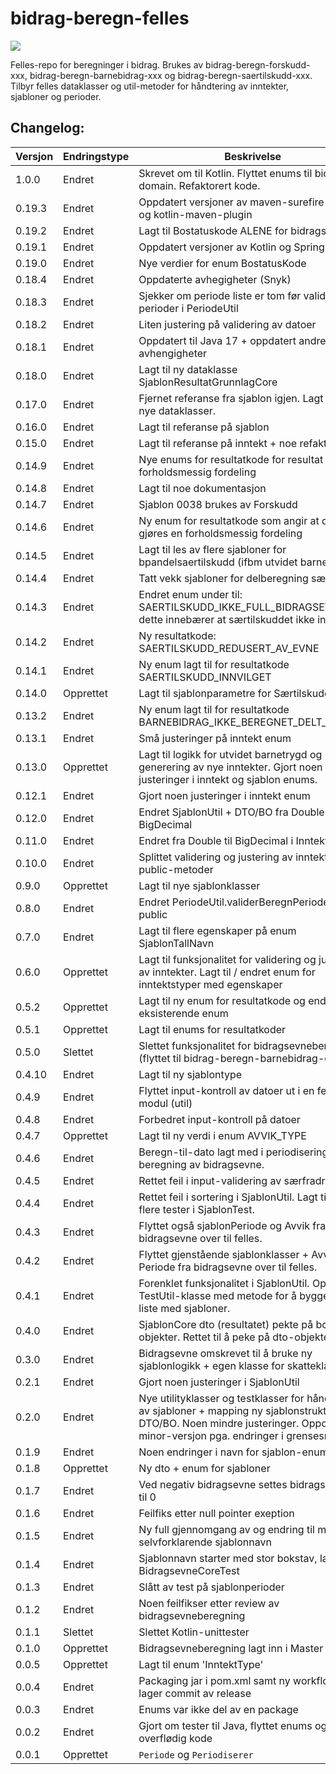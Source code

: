 # bidrag-beregn-felles
![](https://github.com/navikt/bidrag-beregn-felles/workflows/maven%20deploy/badge.svg)

Felles-repo for beregninger i bidrag. Brukes av bidrag-beregn-forskudd-xxx, bidrag-beregn-barnebidrag-xxx og bidrag-beregn-saertilskudd-xxx.
Tilbyr felles dataklasser og util-metoder for håndtering av inntekter, sjabloner og perioder.

## Changelog:

| Versjon | Endringstype | Beskrivelse                                                                                                                                                                      |
|---------|--------------|----------------------------------------------------------------------------------------------------------------------------------------------------------------------------------|
| 1.0.0   | Endret       | Skrevet om til Kotlin. Flyttet enums til bidrag-domain. Refaktorert kode.                                                                                                        |
| 0.19.3  | Endret       | Oppdatert versjoner av maven-surefire-plugin og kotlin-maven-plugin                                                                                                              |
| 0.19.2  | Endret       | Lagt til Bostatuskode ALENE for bidragsevne/BP                                                                                                                                   |
| 0.19.1  | Endret       | Oppdatert versjoner av Kotlin og Spring Boot                                                                                                                                     |
| 0.19.0  | Endret       | Nye verdier for enum BostatusKode                                                                                                                                                |
| 0.18.4  | Endret       | Oppdaterte avhegigheter (Snyk)                                                                                                                                                   |
| 0.18.3  | Endret       | Sjekker om periode liste er tom før validering av perioder i PeriodeUtil                                                                                                         |
| 0.18.2  | Endret       | Liten justering på validering av datoer                                                                                                                                          |
| 0.18.1  | Endret       | Oppdatert til Java 17 + oppdatert andre avhengigheter                                                                                                                            |
| 0.18.0  | Endret       | Lagt til ny dataklasse SjablonResultatGrunnlagCore                                                                                                                               |
| 0.17.0  | Endret       | Fjernet referanse fra sjablon igjen. Lagt til noen nye dataklasser.                                                                                                              |
| 0.16.0  | Endret       | Lagt til referanse på sjablon                                                                                                                                                    |
| 0.15.0  | Endret       | Lagt til referanse på inntekt + noe refaktorering                                                                                                                                |
| 0.14.9  | Endret       | Nye enums for resultatkode for resultat av forholdsmessig fordeling                                                                                                              |
| 0.14.8  | Endret       | Lagt til noe dokumentasjon                                                                                                                                                       |
| 0.14.7  | Endret       | Sjablon 0038 brukes av Forskudd                                                                                                                                                  |
| 0.14.6  | Endret       | Ny enum for resultatkode som angir at det skal gjøres en forholdsmessig fordeling                                                                                                |
| 0.14.5  | Endret       | Lagt til les av flere sjabloner for bpandelsaertilskudd (ifbm utvidet barnetrygd)                                                                                                |
| 0.14.4  | Endret       | Tatt vekk sjabloner for delberegning særtilskudd                                                                                                                                 |
| 0.14.3  | Endret       | Endret enum under til: SAERTILSKUDD_IKKE_FULL_BIDRAGSEVNE, dette innebærer at særtilskuddet ikke innvilges                                                                       |
| 0.14.2  | Endret       | Ny resultatkode: SAERTILSKUDD_REDUSERT_AV_EVNE                                                                                                                                   |
| 0.14.1  | Endret       | Ny enum lagt til for resultatkode SAERTILSKUDD_INNVILGET                                                                                                                         |
| 0.14.0  | Opprettet    | Lagt til sjablonparametre for Særtilskudd                                                                                                                                        |
| 0.13.2  | Endret       | Ny enum lagt til for resultatkode BARNEBIDRAG_IKKE_BEREGNET_DELT_BOSTED                                                                                                          |
| 0.13.1  | Endret       | Små justeringer på inntekt enum                                                                                                                                                  |
| 0.13.0  | Opprettet    | Lagt til logikk for utvidet barnetrygd og generering av nye inntekter. Gjort noen justeringer i inntekt og sjablon enums.                                                        |
| 0.12.1  | Endret       | Gjort noen justeringer i inntekt enum                                                                                                                                            |
| 0.12.0  | Endret       | Endret SjablonUtil + DTO/BO fra Double til BigDecimal                                                                                                                            |
| 0.11.0  | Endret       | Endret fra Double til BigDecimal i InntektUtil                                                                                                                                   |
| 0.10.0  | Endret       | Splittet validering og justering av inntekter i 2 public-metoder                                                                                                                 |
| 0.9.0   | Opprettet    | Lagt til nye sjablonklasser                                                                                                                                                      |
| 0.8.0   | Endret       | Endret PeriodeUtil.validerBeregnPeriodeInput til public                                                                                                                          |
| 0.7.0   | Endret       | Lagt til flere egenskaper på enum SjablonTallNavn                                                                                                                                |
| 0.6.0   | Opprettet    | Lagt til funksjonalitet for validering og justering av inntekter. Lagt til / endret enum for inntektstyper med egenskaper                                                        |
| 0.5.2   | Opprettet    | Lagt til ny enum for resultatkode og endret en eksisterende enum                                                                                                                 |
| 0.5.1   | Opprettet    | Lagt til enums for resultatkoder                                                                                                                                                 |
| 0.5.0   | Slettet      | Slettet funksjonalitet for bidragsevneberegning (flyttet til bidrag-beregn-barnebidrag-core)                                                                                     |
| 0.4.10  | Endret       | Lagt til ny sjablontype                                                                                                                                                          |
| 0.4.9   | Endret       | Flyttet input-kontroll av datoer ut i en felles-modul (util)                                                                                                                     |
| 0.4.8   | Endret       | Forbedret input-kontroll på datoer                                                                                                                                               |
| 0.4.7   | Opprettet    | Lagt til ny verdi i enum AVVIK_TYPE                                                                                                                                              |
| 0.4.6   | Endret       | Beregn-til-dato lagt med i periodisering for beregning av bidragsevne.                                                                                                           |
| 0.4.5   | Endret       | Rettet feil i input-validering av særfradrag.                                                                                                                                    |
| 0.4.4   | Endret       | Rettet feil i sortering i SjablonUtil. Lagt til noen flere tester i SjablonTest.                                                                                                 |
| 0.4.3   | Endret       | Flyttet også sjablonPeriode og Avvik fra bidragsevne over til felles.                                                                                                            |
| 0.4.2   | Endret       | Flyttet gjenstående sjablonklasser + Avvik og Periode fra bidragsevne over til felles.                                                                                           |
| 0.4.1   | Endret       | Forenklet funksjonalitet i SjablonUtil. Opprettet TestUtil-klasse med metode for å bygge opp liste med sjabloner.                                                                |
| 0.4.0   | Endret       | SjablonCore dto (resultatet) pekte på bo-objekter. Rettet til å peke på dto-objekter.                                                                                            |
| 0.3.0   | Endret       | Bidragsevne omskrevet til å bruke ny sjablonlogikk + egen klasse for skatteklasse                                                                                                |
| 0.2.1   | Endret       | Gjort noen justeringer i SjablonUtil                                                                                                                                             |
| 0.2.0   | Endret       | Nye utilityklasser og testklasser for håndtering av sjabloner + mapping ny sjablonstruktur DTO/BO. Noen mindre justeringer. Oppdatert minor-versjon pga. endringer i grensesnitt |
| 0.1.9   | Endret       | Noen endringer i navn for sjablon-enumer                                                                                                                                         |
| 0.1.8   | Opprettet    | Ny dto + enum for sjabloner                                                                                                                                                      |
| 0.1.7   | Endret       | Ved negativ bidragsevne settes bidragsevne nå til 0                                                                                                                              |
| 0.1.6   | Endret       | Feilfiks etter null pointer exeption                                                                                                                                             |
| 0.1.5   | Endret       | Ny full gjennomgang av og endring til mer selvforklarende sjablonnavn                                                                                                            |
| 0.1.4   | Endret       | Sjablonnavn starter med stor bokstav, lagt til BidragsevneCoreTest                                                                                                               |
| 0.1.3   | Endret       | Slått av test på sjablonperioder                                                                                                                                                 |
| 0.1.2   | Endret       | Noen feilfikser etter review av bidragsevneberegning                                                                                                                             |
| 0.1.1   | Slettet      | Slettet Kotlin-unittester                                                                                                                                                        |
| 0.1.0   | Opprettet    | Bidragsevneberegning lagt inn i Master                                                                                                                                           |
| 0.0.5   | Opprettet    | Lagt til enum 'InntektType'                                                                                                                                                      |
| 0.0.4   | Endret       | Packaging jar i pom.xml samt ny workflow som lager commit av release                                                                                                             |
| 0.0.3   | Endret       | Enums var ikke del av en package                                                                                                                                                 |
| 0.0.2   | Endret       | Gjort om tester til Java, flyttet enums og fjernet overflødig kode                                                                                                               |
| 0.0.1   | Opprettet    | `Periode` og `Periodiserer`                                                                                                                                                      |
